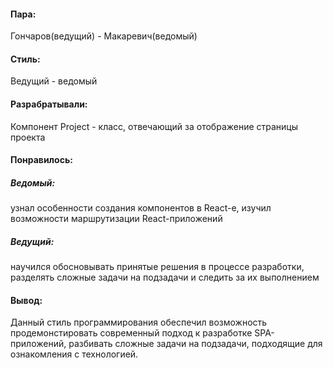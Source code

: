 #### Пара:
Гончаров(ведущий) - Макаревич(ведомый)
#### Стиль: 
Ведущий - ведомый
#### Разрабратывали:
Компонент Project - класс, отвечающий за отображение страницы проекта
#### Понравилось: 
##### Ведомый:
узнал особенности создания компонентов в React-e, изучил возможности маршрутизации
React-приложений 
##### Ведущий:
научился обосновывать принятые решения в процессе разработки, разделять сложные
задачи на подзадачи и следить за их выполнением
#### Вывод:
Данный стиль программирования обеспечил возможность продемонстировать современный подход к разработке SPA-приложений,
разбивать сложные задачи на подзадачи, подходящие для ознакомления с технологией.

